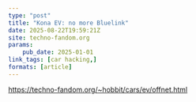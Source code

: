 ```yaml
---
type: "post"
title: "Kona EV: no more Bluelink"
date: 2025-08-22T19:59:21Z
site: techno-fandom.org
params:
    pub_date: 2025-01-01
link_tags: [car hacking,]
formats: [article]
---
```

https://techno-fandom.org/~hobbit/cars/ev/offnet.html
